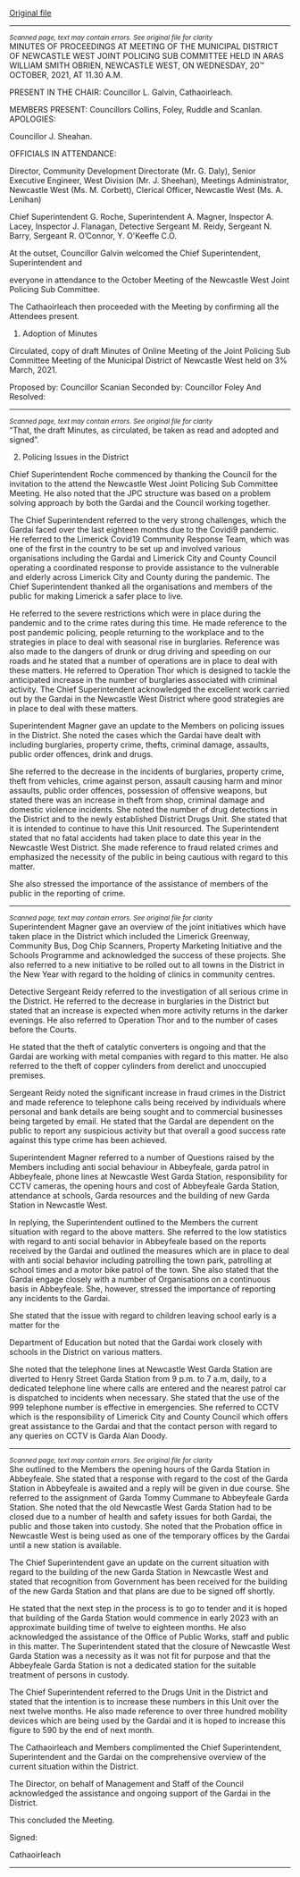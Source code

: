 [Original file](https://www.limerick.ie/sites/default/files/media/documents/2022-03/01-2021-10-20-minutes-jpc-subcommittee.pdf)

---
*<small>Scanned page, text may contain errors. See original file for clarity</small>*  
MINUTES OF PROCEEDINGS AT MEETING OF THE
MUNICIPAL DISTRICT OF NEWCASTLE WEST JOINT
POLICING SUB COMMITTEE HELD IN ARAS WILLIAM SMITH
OBRIEN, NEWCASTLE WEST, ON WEDNESDAY, 20™
OCTOBER, 2021, AT 11.30 A.M.

PRESENT IN THE CHAIR: Councillor L. Galvin, Cathaoirleach.

MEMBERS PRESENT:
Councillors Collins, Foley, Ruddle and Scanlan.
APOLOGIES:

Councillor J. Sheahan.

OFFICIALS IN ATTENDANCE:

Director, Community Development Directorate (Mr. G. Daly), Senior Executive Engineer, West
Division (Mr. J. Sheehan), Meetings Administrator, Newcastle West (Ms. M. Corbett), Clerical
Officer, Newcastle West (Ms. A. Lenihan)

Chief Superintendent G. Roche, Superintendent A. Magner, Inspector A. Lacey, Inspector J.
Flanagan, Detective Sergeant M. Reidy, Sergeant N. Barry, Sergeant R. O’Connor, Y. O'Keeffe C.O.

At the outset, Councillor Galvin welcomed the Chief Superintendent, Superintendent and

everyone in attendance to the October Meeting of the Newcastle West Joint Policing Sub
Committee.

The Cathaoirleach then proceeded with the Meeting by confirming all the Attendees present.
1. Adoption of Minutes

Circulated, copy of draft Minutes of Online Meeting of the Joint Policing Sub Committee Meeting
of the Municipal District of Newcastle West held on 3% March, 2021.

Proposed by: Councillor Scanian
Seconded by: Councillor Foley
And Resolved:


---
*<small>Scanned page, text may contain errors. See original file for clarity</small>*  
“That, the draft Minutes, as circulated, be taken as read and adopted and signed”.

2. Policing Issues in the District

Chief Superintendent Roche commenced by thanking the Council for the invitation to the attend
the Newcastle West Joint Policing Sub Committee Meeting. He also noted that the JPC structure
was based on a problem solving approach by both the Gardai and the Council working together.

The Chief Superintendent referred to the very strong challenges, which the Gardai faced over the
last eighteen months due to the Covidi9 pandemic. He referred to the Limerick Covid19
Community Response Team, which was one of the first in the country to be set up and involved
various organisations including the Gardai and Limerick City and County Council operating a
coordinated response to provide assistance to the vulnerable and elderly across Limerick City and
County during the pandemic. The Chief Superintendent thanked all the organisations and
members of the public for making Limerick a safer place to live.

He referred to the severe restrictions which were in place during the pandemic and to the crime
rates during this time. He made reference to the post pandemic policing, people returning to the
workplace and to the strategies in place to deal with seasonal rise in burglaries. Reference was
also made to the dangers of drunk or drug driving and speeding on our roads and he stated that
a number of operations are in place to deal with these matters. He referred to Operation Thor
which is designed to tackle the anticipated increase in the number of burglaries associated with
criminal activity. The Chief Superintendent acknowledged the excellent work carried out by the
Gardai in the Newcastle West District where good strategies are in place to deal with these
matters.

Superintendent Magner gave an update to the Members on policing issues in the District. She
noted the cases which the Gardai have dealt with including burglaries, property crime, thefts,
criminal damage, assaults, public order offences, drink and drugs.

She referred to the decrease in the incidents of burglaries, property crime, theft from vehicles,
crime against person, assault causing harm and minor assaults, public order offences, possession
of offensive weapons, but stated there was an increase in theft from shop, criminal damage and
domestic violence incidents. She noted the number of drug detections in the District and to the
newly established District Drugs Unit. She stated that it is intended to continue to have this Unit
resourced. The Superintendent stated that no fatal accidents had taken place to date this year in
the Newcastle West District. She made reference to fraud related crimes and emphasized the
necessity of the public in being cautious with regard to this matter.

She also stressed the importance of the assistance of members of the public in the reporting of
crime.


---
*<small>Scanned page, text may contain errors. See original file for clarity</small>*  
Superintendent Magner gave an overview of the joint initiatives which have taken place in the
District which included the Limerick Greenway, Community Bus, Dog Chip Scanners, Property
Marketing Initiative and the Schools Programme and acknowledged the success of these projects.
She also referred to a new initiative to be rolled out to all towns in the District in the New Year
with regard to the holding of clinics in community centres.

Detective Sergeant Reidy referred to the investigation of all serious crime in the District. He
referred to the decrease in burglaries in the District but stated that an increase is expected when
more activity returns in the darker evenings. He also referred to Operation Thor and to the
number of cases before the Courts.

He stated that the theft of catalytic converters is ongoing and that the Gardai are working with
metal companies with regard to this matter. He also referred to the theft of copper cylinders
from derelict and unoccupied premises.

Sergeant Reidy noted the significant increase in fraud crimes in the District and made reference
to telephone calls being received by individuals where personal and bank details are being sought
and to commercial businesses being targeted by email. He stated that the Gardal are dependent
on the public to report any suspicious activity but that overall a good success rate against this
type crime has been achieved.

Superintendent Magner referred to a number of Questions raised by the Members including anti
social behaviour in Abbeyfeale, garda patrol in Abbeyfeale, phone lines at Newcastle West Garda
Station, responsibility for CCTV cameras, the opening hours and cost of Abbeyfeale Garda Station,
attendance at schools, Garda resources and the building of new Garda Station in Newcastle West.

In replying, the Superintendent outlined to the Members the current situation with regard to the
above matters. She referred to the low statistics with regard to anti social behavior in Abbeyfeale
based on the reports received by the Gardai and outlined the measures which are in place to deal
with anti social behavior including patrolling the town park, patrolling at school times and a
motor bike patrol of the town. She also stated that the Gardai engage closely with a number of
Organisations on a continuous basis in Abbeyfeale. She, however, stressed the importance of
reporting any incidents to the Gardai.

She stated that the issue with regard to children leaving school early is a matter for the

Department of Education but noted that the Gardai work closely with schools in the District on
various matters.

She noted that the telephone lines at Newcastle West Garda Station are diverted to Henry Street
Garda Station from 9 p.m. to 7 a.m, daily, to a dedicated telephone line where calls are entered
and the nearest patrol car is dispatched to incidents when necessary. She stated that the use of
the 999 telephone number is effective in emergencies. She referred to CCTV which is the
responsibility of Limerick City and County Council which offers great assistance to the Gardai and
that the contact person with regard to any queries on CCTV is Garda Alan Doody.


---
*<small>Scanned page, text may contain errors. See original file for clarity</small>*  
She outlined to the Members the opening hours of the Garda Station in Abbeyfeale. She stated
that a response with regard to the cost of the Garda Station in Abbeyfeale is awaited and a reply
will be given in due course. She referred to the assignment of Garda Tommy Cummane to
Abbeyfeale Garda Station. She noted that the old Newcastle West Garda Station had to be closed
due to a number of health and safety issues for both Gardai, the public and those taken into
custody. She noted that the Probation office in Newcastle West is being used as one of the
temporary offices by the Gardai until a new station is available.

The Chief Superintendent gave an update on the current situation with regard to the building of
the new Garda Station in Newcastle West and stated that recognition from Government has been
received for the building of the new Garda Station and that plans are due to be signed off shortly.

He stated that the next step in the process is to go to tender and it is hoped that building of the
Garda Station would commence in early 2023 with an approximate building time of twelve to
eighteen months. He also acknowledged the assistance of the Office of Public Works, staff and
public in this matter. The Superintendent stated that the closure of Newcastle West Garda
Station was a necessity as it was not fit for purpose and that the Abbeyfeale Garda Station is not
a dedicated station for the suitable treatment of persons in custody.

The Chief Superintendent referred to the Drugs Unit in the District and stated that the intention
is to increase these numbers in this Unit over the next twelve months. He also made reference
to over three hundred mobility devices which are being used by the Gardai and it is hoped to
increase this figure to 590 by the end of next month.

The Cathaoirleach and Members complimented the Chief Superintendent, Superintendent and
the Gardai on the comprehensive overview of the current situation within the District.

The Director, on behalf of Management and Staff of the Council acknowledged the assistance
and ongoing support of the Gardai in the District.

This concluded the Meeting.

Signed:

Cathaoirleach


---
